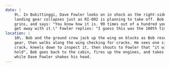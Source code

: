 ```yaml
---
date: |
    9\. In Bukittinggi, Dave Fowler looks on in shock as the right-side
    landing gear collapses just as RI-002 is planning to take off. Bob
    grins, and says: "You know how it is. 99 times out of a hundred you can
    get away with it.\" Fowler replies: "I guess this was the 100th time."
location: |
    10\. Bob and the ground crew jack up the wing on blocks as Bob resets the
    gear, then walks along the wing checking for cracks. He sees one sizable
    crack, kneels down to inspect it, then shouts to Fowler that "it will
    hold", Bob goes back to the cabin, fires up the engines, and takes off
    while Dave Fowler shakes his head.
---
```



